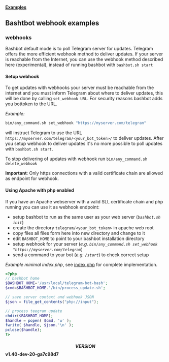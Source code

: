 #### [Examples](../README.md)

## Bashtbot webhook examples

### webhooks

Bashbot default mode is to poll Telegram server for updates. Telegram offers the more efficient webhook method to deliver updates.
If your server is reachable from the Internet, you can use the webhook method described here (experimental), instead of running bashbot
with `bashbot.sh start`

#### Setup webhook

To get updates with webhooks your server must be reachable from the internet and you must inform Telegram about where to deliver updates,
this will be done by calling `set_webhook URL`.  For security reasons bashbot adds you bottoken to the URL.

*Example:*

```bash
bin/any_command.sh set_webhook "https://myserver.com/telegram"
```

will instruct Telegram to use the URL `https://myserver.com/telegram/<your_bot_token>/` to deliver updates.
After you setup webhook to deliver updates it's no more possible to poll updates with `bashbot.sh start`.

To stop delivering of updates with webhook run `bin/any_command.sh delete_webhook`


**Important**: Only https connections with a valid certificate chain are allowed as endpoint for webhook.

#### Using Apache with php enabled

If you have an Apache webserver with a valid SLL certificate chain and php running you can use it as webhook endpoint:

- setup bashbot to run as the same user as your web server (_`bashbot.sh init`_)
- create the directory `telegram/<your_bot_token>` in apache web root
- copy files all files form here into new directory and change to it
- edit `BASHBOT_HOME` to point to your bashbot installation directory
- setup webhook for your server (_e.g. `bin/any_command.sh set_webhook "https://myserver.com/telegram`_)
- send a command to your bot (_e.g. `/start`_) to check correct setup 

*Example minimal index.php*, see [index.php](index.php) for complete implementation.

```php
<?php
// bashbot home
$BASHBOT_HOME='/usr/local/telegram-bot-bash';
$cmd=$BASHBOT_HOME.'/bin/process_update.sh';

// save server context and webhook JSON
$json = file_get_contents("php://input");

// process teegram update
chdir($BASHBOT_HOME);
$handle = popen( $cmd, 'w' );
fwrite( $handle, $json.'\n' );
pclose($handle);
?>
```

#### $$VERSION$$ v1.40-dev-20-ga7c98d7


